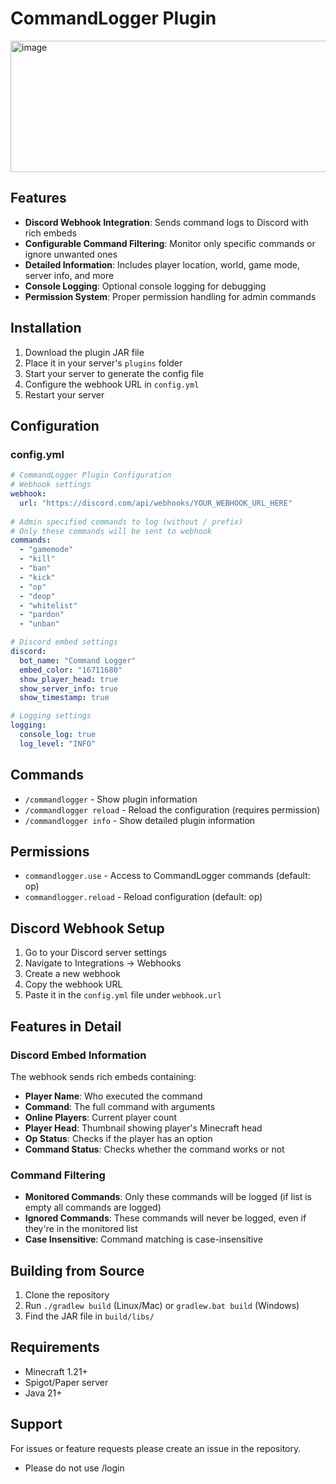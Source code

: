 # CommandLogger Plugin 


<img width="531" height="210" alt="image" src="https://github.com/user-attachments/assets/0e496dd4-0a80-40f0-b743-95352963efc8" />


## Features

- **Discord Webhook Integration**: Sends command logs to Discord with rich embeds
- **Configurable Command Filtering**: Monitor only specific commands or ignore unwanted ones
- **Detailed Information**: Includes player location, world, game mode, server info, and more
- **Console Logging**: Optional console logging for debugging
- **Permission System**: Proper permission handling for admin commands

## Installation

1. Download the plugin JAR file
2. Place it in your server's `plugins` folder
3. Start your server to generate the config file
4. Configure the webhook URL in `config.yml`
5. Restart your server

## Configuration

### config.yml

```yaml
# CommandLogger Plugin Configuration
# Webhook settings
webhook:
  url: "https://discord.com/api/webhooks/YOUR_WEBHOOK_URL_HERE"
  
# Admin specified commands to log (without / prefix)
# Only these commands will be sent to webhook
commands:
  - "gamemode"
  - "kill"
  - "ban"
  - "kick"
  - "op"
  - "deop"
  - "whitelist"
  - "pardon"
  - "unban"

# Discord embed settings
discord:
  bot_name: "Command Logger"
  embed_color: "16711680"
  show_player_head: true
  show_server_info: true
  show_timestamp: true

# Logging settings
logging:
  console_log: true
  log_level: "INFO"

```

## Commands

- `/commandlogger` - Show plugin information
- `/commandlogger reload` - Reload the configuration (requires permission)
- `/commandlogger info` - Show detailed plugin information

## Permissions

- `commandlogger.use` - Access to CommandLogger commands (default: op)
- `commandlogger.reload` - Reload configuration (default: op)

## Discord Webhook Setup

1. Go to your Discord server settings
2. Navigate to Integrations → Webhooks
3. Create a new webhook
4. Copy the webhook URL
5. Paste it in the `config.yml` file under `webhook.url`

## Features in Detail

### Discord Embed Information

The webhook sends rich embeds containing:
- **Player Name**: Who executed the command
- **Command**: The full command with arguments
- **Online Players**: Current player count
- **Player Head**: Thumbnail showing player's Minecraft head
- **Op Status**: Checks if the player has an option
- **Command Status**: Checks whether the command works or not

### Command Filtering

- **Monitored Commands**: Only these commands will be logged (if list is empty all commands are logged)
- **Ignored Commands**: These commands will never be logged, even if they're in the monitored list
- **Case Insensitive**: Command matching is case-insensitive


## Building from Source

1. Clone the repository
2. Run `./gradlew build` (Linux/Mac) or `gradlew.bat build` (Windows)
3. Find the JAR file in `build/libs/`

## Requirements

- Minecraft 1.21+
- Spigot/Paper server
- Java 21+

## Support

For issues or feature requests please create an issue in the repository.


- Please do not use /login



